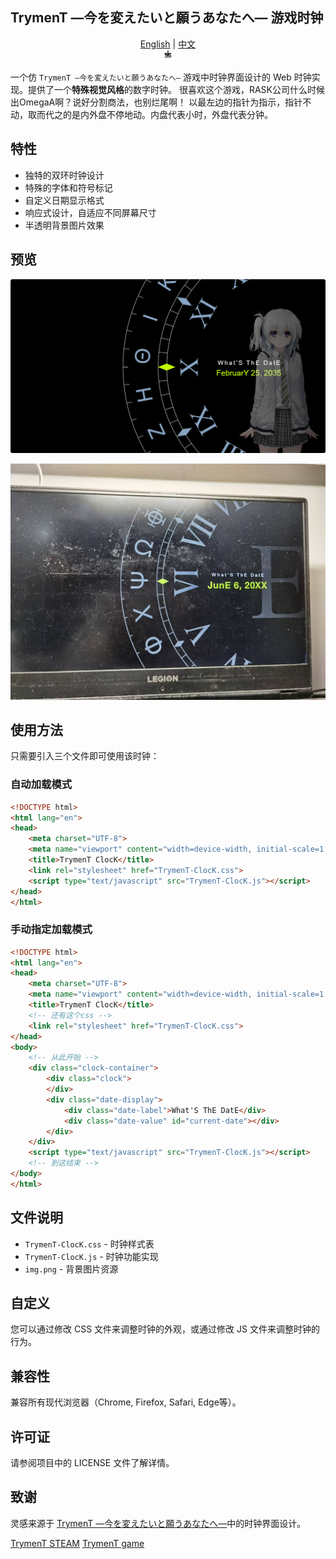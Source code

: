 ## TrymenT ―今を変えたいと願うあなたへ― 游戏时钟

<div align="center"> <a href="README.md">English</a> | <a href="README_zh.md">中文</a> <br/> <svg xmlns="http://www.w3.org/2000/svg" width="16" height="16" viewBox="0 0 24 24" fill="none" stroke="currentColor" stroke-width="2" stroke-linecap="round" stroke-linejoin="round"> <path d="M5 8l6 6 6-6"/> <path d="M12 2v12"/> <path d="M5 17h12a2 2 0 0 0 0-4H7a2 2 0 0 1 0-4h12"/> </svg> </div>

一个仿 `TrymenT ―今を変えたいと願うあなたへ―` 游戏中时钟界面设计的 Web 时钟实现。提供了一个**特殊视觉风格**的数字时钟。
很喜欢这个游戏，RASK公司什么时候出OmegaA啊？说好分割商法，也别烂尾啊！
以最左边的指针为指示，指针不动，取而代之的是内外盘不停地动。内盘代表小时，外盘代表分钟。

## 特性
 - 独特的双环时钟设计
 - 特殊的字体和符号标记
 - 自定义日期显示格式
 - 响应式设计，自适应不同屏幕尺寸
 - 半透明背景图片效果

## 预览
![运行图片TrymenT-ClocK](https://github.com/Tokisaki-Galaxy/TrymenT-ClocK/blob/master/README/result.png)

![游戏中图片](https://github.com/Tokisaki-Galaxy/TrymenT-ClocK/blob/master/README/ins.jpg)


## 使用方法
只需要引入三个文件即可使用该时钟：

### 自动加载模式
```html
<!DOCTYPE html>
<html lang="en">
<head>
    <meta charset="UTF-8">
    <meta name="viewport" content="width=device-width, initial-scale=1.0">
    <title>TrymenT ClocK</title>
    <link rel="stylesheet" href="TrymenT-ClocK.css">
    <script type="text/javascript" src="TrymenT-ClocK.js"></script>
</head>
</html>
```

### 手动指定加载模式
```html
<!DOCTYPE html>
<html lang="en">
<head>
    <meta charset="UTF-8">
    <meta name="viewport" content="width=device-width, initial-scale=1.0">
    <title>TrymenT ClocK</title>
    <!-- 还有这个css -->
    <link rel="stylesheet" href="TrymenT-ClocK.css">
</head>
<body>
    <!-- 从此开始 -->
    <div class="clock-container">
        <div class="clock">
        </div>
        <div class="date-display">
            <div class="date-label">What'S ThE DatE</div>
            <div class="date-value" id="current-date"></div>
        </div>
    </div>
    <script type="text/javascript" src="TrymenT-ClocK.js"></script>
    <!-- 到这结束 -->
</body>
</html>
```

## 文件说明
 - `TrymenT-ClocK.css` - 时钟样式表
 - `TrymenT-ClocK.js` - 时钟功能实现
 - `img.png` - 背景图片资源

## 自定义
您可以通过修改 CSS 文件来调整时钟的外观，或通过修改 JS 文件来调整时钟的行为。

## 兼容性
兼容所有现代浏览器（Chrome, Firefox, Safari, Edge等）。

## 许可证
请参阅项目中的 LICENSE 文件了解详情。

## 致谢
灵感来源于 [TrymenT ―今を変えたいと願うあなたへ―](https://store.steampowered.com/app/1183260?snr=5000_5100__)中的时钟界面设计。

[TrymenT STEAM](https://store.steampowered.com/app/1183260?snr=5000_5100__)
[TrymenT game](https://re-tryment.com/product/)